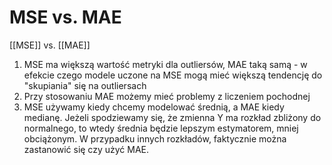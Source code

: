 # MSE vs. MAE

[[MSE]] vs. [[MAE]]

1. MSE ma większą wartość metryki dla outliersów, MAE taką samą - w efekcie czego modele uczone na MSE mogą mieć większą tendencję do "skupiania" się na outliersach
2. Przy stosowaniu MAE możemy mieć problemy z liczeniem pochodnej
3. MSE używamy kiedy chcemy modelować średnią, a MAE kiedy medianę. Jeżeli spodziewamy się, że zmienna Y ma rozkład zbliżony do normalnego, to wtedy średnia będzie lepszym estymatorem, mniej obciążonym. W przypadku innych rozkładów, faktycznie można zastanowić się czy użyć MAE.